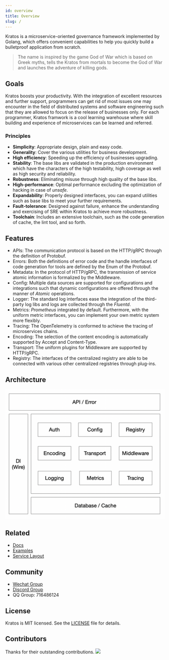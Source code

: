 ```yaml
---
id: overview
title: Overview
slug: /
---
```


Kratos is a microservice-oriented governance framework implemented by Golang, which offers convenient capabilities to help you quickly build a bulletproof application from scratch.


>The name is inspired by the game God of War which is based on Greek myths, tells the Kratos from mortals to become the God of War and launches the adventure of killing gods.


## Goals

Kratos boosts your productivity. With the integration of excellent resources and further support, programmers can get rid of most issues one may encounter in the field of distributed systems and software engineering such that they are allowed to focus on the release of businesses only. For each programmer, Kratos framwork is a cool learning warehouse where skill building and experience of microservices can be learned and referred.

### Principles

* **Simplicity**: Appropriate design, plain and easy code.
* **Generality**: Cover the various utilities for business development.
* **High efficiency**: Speeding up the efficiency of businesses upgrading.
* **Stability**: The base libs are validated in the production environment which have the characters of the high testability, high coverage as well as high security and reliability.
* **Robustness**: Eliminating misuse through high quality of the base libs.
* **High-performance**: Optimal performance excluding the optimization of hacking in case of *unsafe*. 
* **Expandability**: Properly designed interfaces, you can expand utilities such as base libs to meet your further requirements.
* **Fault-tolerance**: Designed against failure, enhance the understanding and exercising of SRE within Kratos to achieve more robustness.
* **Toolchain**: Includes an extensive toolchain, such as the code generation of cache, the lint tool, and so forth.

## Features
* APIs: The communication protocol is based on the HTTP/gRPC through the definition of Protobuf.
* Errors: Both the definitions of error code and the handle interfaces of code generation for tools are defined by the Enum of the Protobuf.
* Metadata: In the protocol of HTTP/gRPC, the transmission of service atomic information is formalized by the Middleware.
* Config: Multiple data sources are supported for configurations and integrations such that dynamic configurations are offered through the manner of *Atomic* operations.
* Logger: The standard log interfaces ease the integration of the third-party log libs and logs are collected through the *Fluentd*.
* Metrics: *Prometheus* integrated by default. Furthermore, with the uniform metric interfaces, you can implement your own metric system more flexibly.
* Tracing: The OpenTelemetry is conformed to achieve the tracing of microservices chains.
* Encoding: The selection of the content encoding is automatically supported by Accept and Content-Type.
* Transport: The uniform plugins for Middleware are supported by HTTP/gRPC.
* Registry: The interfaces of the centralized registry are able to be connected with various other centralized registries through plug-ins.

## Architecture

<img src="/images/arch.png" alt="kratos architecture" width="650px" />

## Related

* [Docs](https://go-kratos.dev/)
* [Examples](https://github.com/go-kratos/examples)
* [Service Layout](https://github.com/go-kratos/kratos-layout)

## Community
* [Wechat Group](https://github.com/go-kratos/kratos/issues/682)
* [Discord Group](https://discord.gg/BWzJsUJ)
* QQ Group: 716486124

## License
Kratos is MIT licensed. See the [LICENSE](https://github.com/go-kratos/kratos/blob/main/LICENSE) file for details.

## Contributors
Thanks for their outstanding contributions.
<a href="https://github.com/go-kratos/kratos/graphs/contributors">
  <img src="https://contrib.rocks/image?repo=go-kratos/kratos" />
</a>


